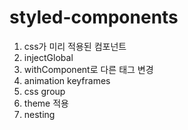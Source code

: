 # styled-components

1. css가 미리 적용된 컴포넌트
2. injectGlobal
3. withComponent로 다른 태그 변경
4. animation keyframes
5. css group
6. theme 적용
7. nesting